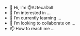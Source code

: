 - 👋 Hi, I’m @AztecaDoll
- 👀 I’m interested in ...
- 🌱 I’m currently learning ...
- 💞️ I’m looking to collaborate on ...
- 📫 How to reach me ...

<!---
AztecaDoll/AztecaDoll is a ✨ special ✨ repository because its `README.md` (this file) appears on your GitHub profile.
You can click the Preview link to take a look at your changes.
--->
